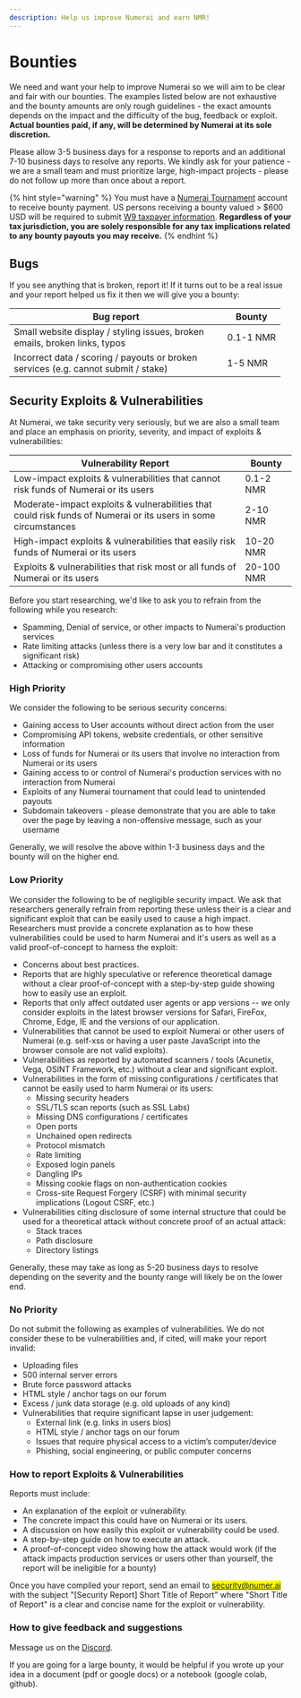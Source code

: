 ```yaml
---
description: Help us improve Numerai and earn NMR!
---
```


# Bounties

We need and want your help to improve Numerai so we will aim to be clear and fair with our bounties. The examples listed below are not exhaustive and the bounty amounts are only rough guidelines - the exact amounts depends on the impact and the difficulty of the bug, feedback or exploit. **Actual bounties paid, if any, will be determined by Numerai at its sole discretion.**

Please allow 3-5 business days for a response to reports and an additional 7-10 business days to resolve any reports. We kindly ask for your patience - we are a small team and must prioritize large, high-impact projects - please do not follow up more than once about a report.

{% hint style="warning" %}
You must have a [Numerai Tournament](https://numer.ai/tournament/) account to receive bounty payment. US persons receiving a bounty valued > $600 USD will be required to submit [W9 taxpayer information](broken-reference). **Regardless of your tax jurisdiction, you are solely responsible for any tax implications related to any bounty payouts you may receive.**
{% endhint %}

## Bugs

If you see anything that is broken, report it! If it turns out to be a real issue and your report helped us fix it then we will give you a bounty:

<table><thead><tr><th width="365">Bug report</th><th>Bounty</th></tr></thead><tbody><tr><td>Small website display / styling issues, broken emails, broken links, typos</td><td>0.1-1 NMR</td></tr><tr><td>Incorrect data / scoring / payouts or broken services (e.g. cannot submit / stake)</td><td>1-5 NMR</td></tr></tbody></table>

## Security Exploits & Vulnerabilities

At Numerai, we take security very seriously, but we are also a small team and place an emphasis on priority, severity, and impact of exploits & vulnerabilities:



| Vulnerability Report                                                                                           | Bounty     |
| -------------------------------------------------------------------------------------------------------------- | ---------- |
| Low-impact exploits & vulnerabilities that cannot risk funds of Numerai or its users                           | 0.1-2 NMR  |
| Moderate-impact exploits & vulnerabilities that could risk funds of Numerai or its users in some circumstances | 2-10 NMR   |
| High-impact exploits & vulnerabilities that easily risk funds of Numerai or its users                          | 10-20 NMR  |
| Exploits & vulnerabilities that risk most or all funds of Numerai or its users                                 | 20-100 NMR |

Before you start researching, we'd like to ask you to refrain from the following while you research:

* Spamming, Denial of service, or other impacts to Numerai's production services
* Rate limiting attacks (unless there is a very low bar and it constitutes a significant risk)
* Attacking or compromising other users accounts

### High Priority

We consider the following to be serious security concerns:

* Gaining access to User accounts without direct action from the user
* Compromising API tokens, website credentials, or other sensitive information
* Loss of funds for Numerai or its users that involve no interaction from Numerai or its users
* Gaining access to or control of Numerai's production services with no interaction from Numerai
* Exploits of any Numerai tournament that could lead to unintended payouts
* Subdomain takeovers - please demonstrate that you are able to take over the page by leaving a non-offensive message, such as your username

Generally, we will resolve the above within 1-3 business days and the bounty will on the higher end.

### **Low Priority**&#x20;

We consider the following to be of negligible security impact. We ask that researchers generally refrain from reporting these unless their is a clear and significant exploit that can be easily used to cause a high impact. Researchers must provide a concrete explanation as to how these vulnerabilities could be used to harm Numerai and it's users as well as a valid proof-of-concept to harness the exploit:

* Concerns about best practices.
* Reports that are highly speculative or reference theoretical damage without a clear proof-of-concept with a step-by-step guide showing how to easily use an exploit.
* Reports that only affect outdated user agents or app versions -- we only consider exploits in the latest browser versions for Safari, FireFox, Chrome, Edge, IE and the versions of our application.
* Vulnerabilities that cannot be used to exploit Numerai or other users of Numerai (e.g. self-xss or having a user paste JavaScript into the browser console are not valid exploits).
* Vulnerabilities as reported by automated scanners / tools (Acunetix, Vega, OSINT Framework, etc.) without a clear and significant exploit.
* Vulnerabilities in the form of missing configurations / certificates that cannot be easily used to harm Numerai or its users:
  * Missing security headers
  * SSL/TLS scan reports (such as SSL Labs)
  * Missing DNS configurations / certificates
  * Open ports
  * Unchained open redirects
  * Protocol mismatch
  * Rate limiting
  * Exposed login panels
  * Dangling IPs
  * Missing cookie flags on non-authentication cookies
  * Cross-site Request Forgery (CSRF) with minimal security implications (Logout CSRF, etc.)
* Vulnerabilities citing disclosure of some internal structure that could be used for a theoretical attack without concrete proof of an actual attack:
  * Stack traces
  * Path disclosure
  * Directory listings

Generally, these may take as long as 5-20 business days to resolve depending on the severity and the bounty range will likely be on the lower end.

### **No Priority**&#x20;

Do not submit the following as examples of vulnerabilities. We do not consider these to be vulnerabilities and, if cited, will make your report invalid:

* Uploading files
* 500 internal server errors
* Brute force password attacks
* HTML style / anchor tags on our forum
* Excess / junk data storage (e.g. old uploads of any kind)
* Vulnerabilities that require significant lapse in user judgement:
  * External link (e.g. links in users bios)
  * HTML style / anchor tags on our forum
  * Issues that require physical access to a victim’s computer/device
  * Phishing, social engineering, or public computer concerns

### How to report Exploits & Vulnerabilities

Reports must include:

* An explanation of the exploit or vulnerability.
* The concrete impact this could have on Numerai or its users.
* A discussion on how easily this exploit or vulnerability could be used.
* A step-by-step guide on how to execute an attack.
* A proof-of-concept video showing how the attack would work (if the attack impacts production services or users other than yourself, the report will be ineligible for a bounty)

Once you have compiled your report, send an email to <mark style="color:blue;">security@numer.ai</mark> with the subject "\[Security Report] Short Title of Report" where "Short Title of Report" is a clear and concise name for the exploit or vulnerability.

### How to give feedback and suggestions

Message us on the [Discord](https://discord.gg/numerai).&#x20;

If you are going for a large bounty, it would be helpful if you wrote up your idea in a document (pdf or google docs) or a notebook (google colab, github).

